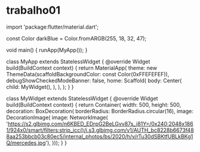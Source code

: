 # trabalho01
import 'package:flutter/material.dart';

const Color darkBlue = Color.fromARGB(255, 18, 32, 47);

void main() {
  runApp(MyApp());
}

class MyApp extends StatelessWidget {
  @override
  Widget build(BuildContext context) {
    return MaterialApp(
      theme: new ThemeData(scaffoldBackgroundColor: const Color(0xFFEFEFEF)),
      debugShowCheckedModeBanner: false,
      home: Scaffold(
        body: Center(
          child: MyWidget(),
        ),
      ),
    );
  }
}

class MyWidget extends StatelessWidget {
  @override
  Widget build(BuildContext context) {
    return Container(
        width: 500,
        height: 500,
        decoration: BoxDecoration(
            borderRadius: BorderRadius.circular(16),
            image: DecorationImage(
              image: NetworkImage(
                  'https://s2.glbimg.com/n6KBED_EDrpG2BeLGvv87s_j81Y=/0x240:2048x1861/924x0/smart/filters:strip_icc()/i.s3.glbimg.com/v1/AUTH_bc8228b6673f488aa253bbcb03c80ec5/internal_photos/bs/2020/h/v/rTu30dSBKtfUBLkBKg1Q/mercedes.jpg'),
            )));
  }
}

